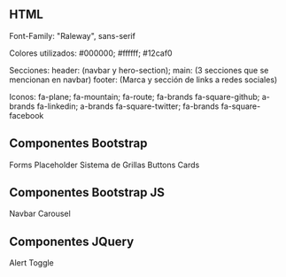 ## HTML
Font-Family: "Raleway", sans-serif

Colores utilizados: #000000; #ffffff; #12caf0

Secciones: header: (navbar y hero-section); main: (3 secciones que se mencionan en navbar) footer: (Marca y sección de links a redes sociales)

Iconos: fa-plane; fa-mountain; fa-route; fa-brands fa-square-github; a-brands fa-linkedin; a-brands fa-square-twitter; fa-brands fa-square-facebook


## Componentes Bootstrap

Forms
Placeholder
Sistema de Grillas 
Buttons
Cards


## Componentes Bootstrap JS

Navbar
Carousel

## Componentes JQuery

Alert
Toggle
